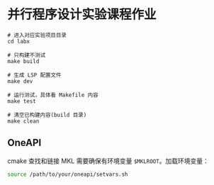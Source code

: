 # 并行程序设计实验课程作业

```shell
# 进入对应实验项目目录
cd labx

# 只构建不测试
make build

# 生成 LSP 配置文件
make dev

# 运行测试，具体看 Makefile 内容
make test

# 清空已构建内容(build 目录)
make clean
```

## OneAPI
 
cmake 查找和链接 MKL 需要确保有环境变量 `$MKLROOT`。加载环境变量：

```bash
source /path/to/your/oneapi/setvars.sh
```
